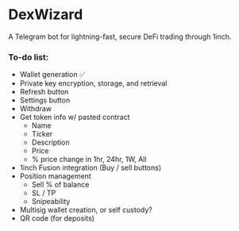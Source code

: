 # DexWizard
A Telegram bot for lightning-fast, secure DeFi trading through 1inch.

### To-do list:
  - Wallet generation ✅
  - Private key encryption, storage, and retrieval
  - Refresh button
  - Settings button
  - Withdraw
  - Get token info w/ pasted contract
      - Name 
      - Ticker
      - Description
      - Price
      - % price change in 1hr, 24hr, 1W, All
  - 1inch Fusion integration (Buy / sell buttons)
  - Position management
      - Sell % of balance
      - SL / TP 
      - Snipeability
  - Multisig wallet creation, or self custody?
  - QR code (for deposits)
